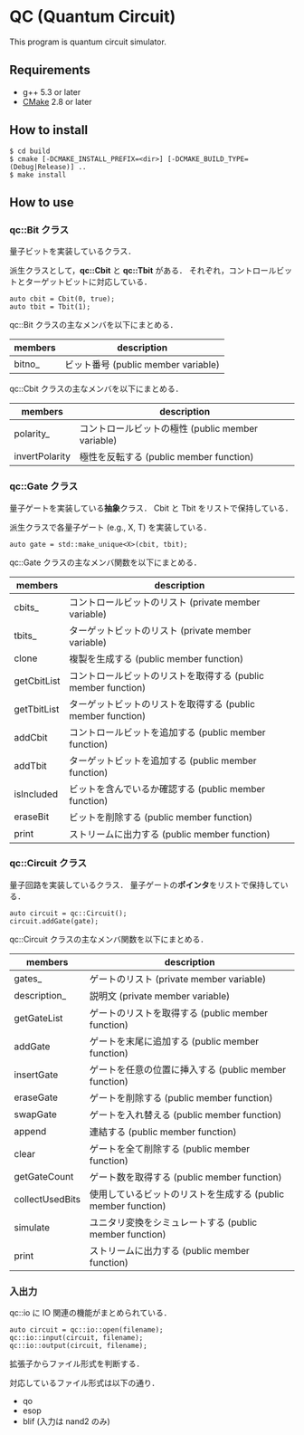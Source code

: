 QC (Quantum Circuit)
==============
This program is quantum circuit simulator.

Requirements
---------------
* g++ 5.3 or later
* [CMake][cmake] 2.8 or later

How to install
---------------
```
$ cd build
$ cmake [-DCMAKE_INSTALL_PREFIX=<dir>] [-DCMAKE_BUILD_TYPE=(Debug|Release)] ..
$ make install
```

How to use
---------------
### qc::Bit クラス
量子ビットを実装しているクラス．
  
派生クラスとして，**qc::Cbit** と **qc::Tbit** がある．
それぞれ，コントロールビットとターゲットビットに対応している．

```
auto cbit = Cbit(0, true);
auto tbit = Tbit(1);
```

qc::Bit クラスの主なメンバを以下にまとめる．

|members|description|
|---|---|
|bitno_|ビット番号 (public member variable)|

qc::Cbit クラスの主なメンバを以下にまとめる．

|members|description|
|---|---|
|polarity_|コントロールビットの極性 (public member variable)|
|invertPolarity|極性を反転する (public member function)|

### qc::Gate クラス
量子ゲートを実装している**抽象**クラス．
Cbit と Tbit をリストで保持している．
  
派生クラスで各量子ゲート (e.g., X, T) を実装している．

```
auto gate = std::make_unique<X>(cbit, tbit);
```

qc::Gate クラスの主なメンバ関数を以下にまとめる．

|members|description|
|---|---|
|cbits_|コントロールビットのリスト (private member variable)|
|tbits_|ターゲットビットのリスト (private member variable)|
|clone|複製を生成する (public member function)|
|getCbitList|コントロールビットのリストを取得する (public member function)|
|getTbitList|ターゲットビットのリストを取得する (public member function)|
|addCbit|コントロールビットを追加する (public member function)|
|addTbit|ターゲットビットを追加する (public member function)|
|isIncluded|ビットを含んでいるか確認する (public member function)|
|eraseBit|ビットを削除する (public member function)|
|print|ストリームに出力する (public member function)|

### qc::Circuit クラス
量子回路を実装しているクラス．
量子ゲートの**ポインタ**をリストで保持している．

```
auto circuit = qc::Circuit();
circuit.addGate(gate);
```

qc::Circuit クラスの主なメンバ関数を以下にまとめる．

|members|description|
|---|---|
|gates_|ゲートのリスト (private member variable)|
|description_|説明文 (private member variable)|
|getGateList|ゲートのリストを取得する (public member function)|
|addGate|ゲートを末尾に追加する (public member function)|
|insertGate|ゲートを任意の位置に挿入する (public member function)|
|eraseGate|ゲートを削除する (public member function)|
|swapGate|ゲートを入れ替える (public member function)|
|append|連結する (public member function)|
|clear|ゲートを全て削除する (public member function)|
|getGateCount|ゲート数を取得する (public member function)|
|collectUsedBits|使用しているビットのリストを生成する (public member function)|
|simulate|ユニタリ変換をシミュレートする (public member function)|
|print|ストリームに出力する (public member function)|

### 入出力
qc::io に IO 関連の機能がまとめられている．

```
auto circuit = qc::io::open(filename);
qc::io::input(circuit, filename);
qc::io::output(circuit, filename);
```
拡張子からファイル形式を判断する．
  
対応しているファイル形式は以下の通り．
* qo
* esop
* blif (入力は nand2 のみ)

[cmake]: https://cmake.org/

